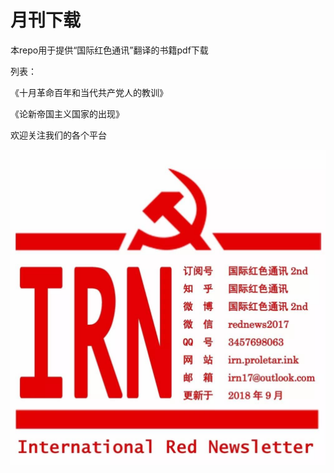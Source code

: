 # 月刊下载

本repo用于提供“国际红色通讯”翻译的书籍pdf下载

列表：

《十月革命百年和当代共产党人的教训》

《论新帝国主义国家的出现》

欢迎关注我们的各个平台

![img](WhereToFindUs.jpg)